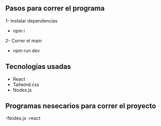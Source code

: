 ## Pasos para correr el programa

1- Instalar dependencias
- npm i

2- Correr el main
- npm run dev

## Tecnologias usadas

- React
- Tailwind.css
- Nodes.js

## Programas nesecarios para correr el proyecto

-Nodes.js
-react

